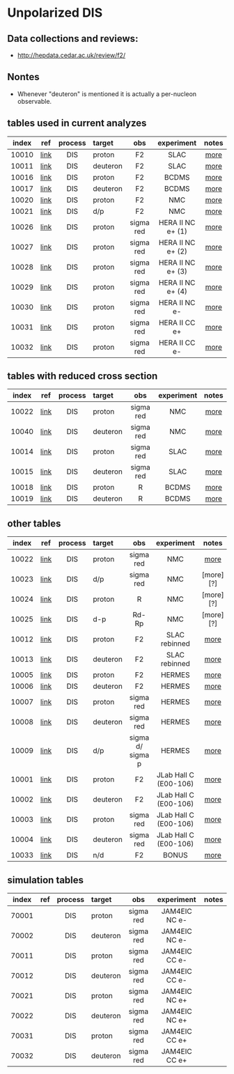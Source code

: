 # Unpolarized DIS

## Data collections and reviews:
* http://hepdata.cedar.ac.uk/review/f2/

## Nontes

* Whenever "deuteron" is mentioned it is actually a per-nucleon observable.

## tables used in current analyzes

| index | ref                    | process | target   | obs       | experiment        | notes             |
| :--:  | :--:                   | :--:    | :--      | :--:      | :--:              | :--:              |
| 10010 | [link][ref10010-10015] | DIS     | proton   | F2        | SLAC              | [more][com_slac]  |
| 10011 | [link][ref10010-10015] | DIS     | deuteron | F2        | SLAC              | [more][com_slac]  |
| 10016 | [link][ref10016]       | DIS     | proton   | F2        | BCDMS             | [more][com_BCDMS] |
| 10017 | [link][ref10017]       | DIS     | deuteron | F2        | BCDMS             | [more][com_BCDMS] |
| 10020 | [link][ref10020]       | DIS     | proton   | F2        | NMC               | [more][com_NMCp]  |
| 10021 | [link][ref10021]       | DIS     | d/p      | F2        | NMC               | [more][com_NMCdp] |
| 10026 | [link][ref10026]       | DIS     | proton   | sigma red | HERA II NC e+ (1) | [more][com_HERA2] |
| 10027 | [link][ref10026]       | DIS     | proton   | sigma red | HERA II NC e+ (2) | [more][com_HERA2] |
| 10028 | [link][ref10026]       | DIS     | proton   | sigma red | HERA II NC e+ (3) | [more][com_HERA2] |
| 10029 | [link][ref10026]       | DIS     | proton   | sigma red | HERA II NC e+ (4) | [more][com_HERA2] |
| 10030 | [link][ref10026]       | DIS     | proton   | sigma red | HERA II NC e-     | [more][com_HERA2] |
| 10031 | [link][ref10026]       | DIS     | proton   | sigma red | HERA II CC e+     | [more][com_HERA2] |
| 10032 | [link][ref10026]       | DIS     | proton   | sigma red | HERA II CC e-     | [more][com_HERA2] |

## tables with reduced cross section 

| index | ref                    | process | target   | obs       | experiment | notes             |
| :--:  | :--:                   | :--:    | :--      | :--:      | :--:       | :--:              |
| 10022 | [link][ref10020]       | DIS     | proton   | sigma red | NMC        | [more][com_NMCsp] |
| 10040 | [link][ref10020]       | DIS     | deuteron | sigma red | NMC        | [more][com_NMCsp] | 
| 10014 | [link][ref10010-10015] | DIS     | proton   | sigma red | SLAC       | [more][com_sigma] | 
| 10015 | [link][ref10010-10015] | DIS     | deuteron | sigma red | SLAC       | [more][com_sigma] |
| 10018 | [link][ref10016]       | DIS     | proton   | R         | BCDMS      | [more][com_BCDMS] |
| 10019 | [link][ref10017]       | DIS     | deuteron | R         | BCDMS      | [more][com_BCDMS] |

## other tables

| index | ref                    | process | target   | obs              | experiment            | notes             |
| :--:  | :--:                   | :--:    | :--      | :--:             | :--:                  | :--:              |
| 10022 | [link][ref10020]       | DIS     | proton   | sigma red        | NMC                   | [more][com_NMCsp] |
| 10023 | [link][ref10021]       | DIS     | d/p      | sigma red        | NMC                   | [more][?]         |
| 10024 | [link][ref10020]       | DIS     | proton   | R                | NMC                   | [more][?]         |
| 10025 | [link][ref10021]       | DIS     | d-p      | Rd-Rp            | NMC                   | [more][?]         |
| 10012 | [link][ref10010-10015] | DIS     | proton   | F2               | SLAC rebinned         | [more][com_rebin] |
| 10013 | [link][ref10010-10015] | DIS     | deuteron | F2               | SLAC rebinned         | [more][com_rebin] |
| 10005 | [link][ref10005-10009] | DIS     | proton   | F2               | HERMES                | [more][com10005]  |
| 10006 | [link][ref10005-10009] | DIS     | deuteron | F2               | HERMES                | [more][com10005]  |
| 10007 | [link][ref10005-10009] | DIS     | proton   | sigma red        | HERMES                | [more][com10005]  |
| 10008 | [link][ref10005-10009] | DIS     | deuteron | sigma red        | HERMES                | [more][com10005]  |
| 10009 | [link][ref10005-10009] | DIS     | d/p      | sigma d/ sigma p | HERMES                | [more][com10005]  |
| 10001 | [link][ref10001-10004] | DIS     | proton   | F2               | JLab Hall C (E00-106) | [more][com10001]  |
| 10002 | [link][ref10001-10004] | DIS     | deuteron | F2               | JLab Hall C (E00-106) | [more][com10001]  |
| 10003 | [link][ref10001-10004] | DIS     | proton   | sigma red        | JLab Hall C (E00-106) | [more][com10001]  |
| 10004 | [link][ref10001-10004] | DIS     | deuteron | sigma red        | JLab Hall C (E00-106) | [more][com10001]  |
| 10033 | [link][ref10033]       | DIS     | n/d      | F2               | BONUS                 | [more][com_BONUS] |

## simulation tables
| index | ref                    | process | target   | obs              | experiment            | notes             |
| :--:  | :--:                   | :--:    | :--      | :--:             | :--:                  | :--:              |
| 70001 |                        | DIS     | proton   | sigma red        | JAM4EIC NC e-         |                   |
| 70002 |                        | DIS     | deuteron | sigma red        | JAM4EIC NC e-         |                   |
| 70011 |                        | DIS     | proton   | sigma red        | JAM4EIC CC e-         |                   |
| 70012 |                        | DIS     | deuteron | sigma red        | JAM4EIC CC e-         |                   |
| 70021 |                        | DIS     | proton   | sigma red        | JAM4EIC NC e+         |                   |
| 70022 |                        | DIS     | deuteron | sigma red        | JAM4EIC NC e+         |                   |
| 70031 |                        | DIS     | proton   | sigma red        | JAM4EIC CC e+         |                   |
| 70032 |                        | DIS     | deuteron | sigma red        | JAM4EIC CC e+         |                   |

[ref10001-10004]: http://inspirehep.net/record/820503?ln=en
[ref10005-10009]: http://inspirehep.net/record/894309
[ref10010-10015]: ....TO.BE.ADDED....
[ref10016]: https://inspirehep.net/record/276661?ln=en
[ref10017]: https://inspirehep.net/record/285497?ln=en
[ref10020]: http://inspirehep.net/record/424154?ln=en    
[ref10021]: http://inspirehep.net/record/426595?ln=en
[ref10026]: https://inspirehep.net/record/1377206?ln=en
[ref10033]: https://inspirehep.net/record/1280957?ln=en

[com10001]:  comments/jl00106.md
[com10005]:  comments/HERMES_DIS.md
[com_slac]:  comments/slac_reanalysis.md
[com_rebin]: comments/slac_rebinned.md
[com_sigma]: comments/slac_sigma.md
[com_BCDMS]: comments/BCDMS.md
[com_NMCp]:  comments/NmcF2pCor.md
[com_NMCdp]: comments/NmcRatCor.md
[com_NMCsp]: comments/NMC_sp.md
[com_HERA2]: comments/HERA2.md
[com_BONUS]: comments/BNS_F2nd.md
